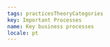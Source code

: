 ```yaml
---
tags: practicesTheoryCategories
key: Important Processes
name: Key business processes
locale: pt
---
```

